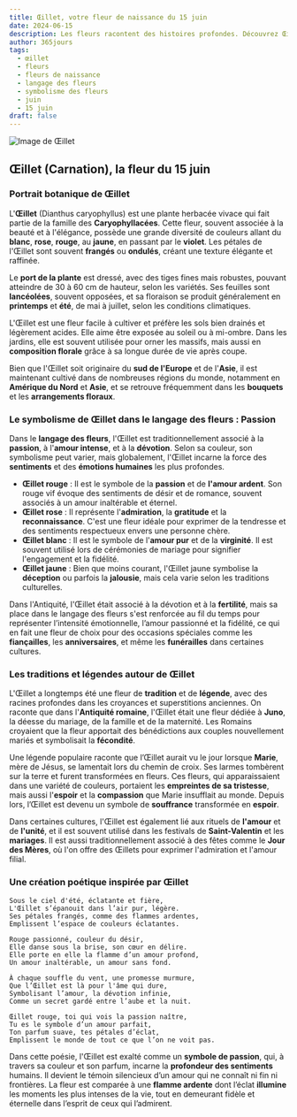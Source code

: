 ```yaml
---
title: Œillet, votre fleur de naissance du 15 juin
date: 2024-06-15
description: Les fleurs racontent des histoires profondes. Découvrez Œillet, votre fleur de naissance du 15 juin, ses symboles et récits fascinants. Plongez dans sa signification et son langage unique dans l'art floral.
author: 365jours
tags:
  - œillet
  - fleurs
  - fleurs de naissance
  - langage des fleurs
  - symbolisme des fleurs
  - juin
  - 15 juin
draft: false
---
```


![Image de Œillet](https://cdn.pixabay.com/photo/2023/01/06/21/34/carnation-7702161_1280.jpg#center)


## Œillet (Carnation), la fleur du 15 juin

### Portrait botanique de Œillet

L'**Œillet** (Dianthus caryophyllus) est une plante herbacée vivace qui fait partie de la famille des **Caryophyllacées**. Cette fleur, souvent associée à la beauté et à l'élégance, possède une grande diversité de couleurs allant du **blanc**, **rose**, **rouge**, au **jaune**, en passant par le **violet**. Les pétales de l'Œillet sont souvent **frangés** ou **ondulés**, créant une texture élégante et raffinée.

Le **port de la plante** est dressé, avec des tiges fines mais robustes, pouvant atteindre de 30 à 60 cm de hauteur, selon les variétés. Ses feuilles sont **lancéolées**, souvent opposées, et sa floraison se produit généralement en **printemps** et **été**, de mai à juillet, selon les conditions climatiques.

L'Œillet est une fleur facile à cultiver et préfère les sols bien drainés et légèrement acides. Elle aime être exposée au soleil ou à mi-ombre. Dans les jardins, elle est souvent utilisée pour orner les massifs, mais aussi en **composition florale** grâce à sa longue durée de vie après coupe.

Bien que l'Œillet soit originaire du **sud de l'Europe** et de l'**Asie**, il est maintenant cultivé dans de nombreuses régions du monde, notamment en **Amérique du Nord** et **Asie**, et se retrouve fréquemment dans les **bouquets** et les **arrangements floraux**.

### Le symbolisme de Œillet dans le langage des fleurs : Passion

Dans le **langage des fleurs**, l'Œillet est traditionnellement associé à la **passion**, à l'**amour intense**, et à la **dévotion**. Selon sa couleur, son symbolisme peut varier, mais globalement, l'Œillet incarne la force des **sentiments** et des **émotions humaines** les plus profondes.

- **Œillet rouge** : Il est le symbole de la **passion** et de **l'amour ardent**. Son rouge vif évoque des sentiments de désir et de romance, souvent associés à un amour inaltérable et éternel.
- **Œillet rose** : Il représente l'**admiration**, la **gratitude** et la **reconnaissance**. C'est une fleur idéale pour exprimer de la tendresse et des sentiments respectueux envers une personne chère.
- **Œillet blanc** : Il est le symbole de l'**amour pur** et de la **virginité**. Il est souvent utilisé lors de cérémonies de mariage pour signifier l'engagement et la fidélité.
- **Œillet jaune** : Bien que moins courant, l'Œillet jaune symbolise la **déception** ou parfois la **jalousie**, mais cela varie selon les traditions culturelles.

Dans l'Antiquité, l'Œillet était associé à la dévotion et à la **fertilité**, mais sa place dans le langage des fleurs s'est renforcée au fil du temps pour représenter l’intensité émotionnelle, l’amour passionné et la fidélité, ce qui en fait une fleur de choix pour des occasions spéciales comme les **fiançailles**, les **anniversaires**, et même les **funérailles** dans certaines cultures.

### Les traditions et légendes autour de Œillet

L'Œillet a longtemps été une fleur de **tradition** et de **légende**, avec des racines profondes dans les croyances et superstitions anciennes. On raconte que dans l'**Antiquité romaine**, l'Œillet était une fleur dédiée à **Juno**, la déesse du mariage, de la famille et de la maternité. Les Romains croyaient que la fleur apportait des bénédictions aux couples nouvellement mariés et symbolisait la **fécondité**.

Une légende populaire raconte que l’Œillet aurait vu le jour lorsque **Marie**, mère de Jésus, se lamentait lors du chemin de croix. Ses larmes tombèrent sur la terre et furent transformées en fleurs. Ces fleurs, qui apparaissaient dans une variété de couleurs, portaient les **empreintes de sa tristesse**, mais aussi l'**espoir** et la **compassion** que Marie insufflait au monde. Depuis lors, l’Œillet est devenu un symbole de **souffrance** transformée en **espoir**.

Dans certaines cultures, l'Œillet est également lié aux rituels de **l'amour** et de **l'unité**, et il est souvent utilisé dans les festivals de **Saint-Valentin** et les **mariages**. Il est aussi traditionnellement associé à des fêtes comme le **Jour des Mères**, où l'on offre des Œillets pour exprimer l'admiration et l'amour filial.

### Une création poétique inspirée par Œillet

```
Sous le ciel d'été, éclatante et fière,
L'Œillet s’épanouit dans l’air pur, légère.
Ses pétales frangés, comme des flammes ardentes,
Emplissent l’espace de couleurs éclatantes.

Rouge passionné, couleur du désir,
Elle danse sous la brise, son cœur en délire.
Elle porte en elle la flamme d’un amour profond,
Un amour inaltérable, un amour sans fond.

À chaque souffle du vent, une promesse murmure,
Que l’Œillet est là pour l'âme qui dure,
Symbolisant l’amour, la dévotion infinie,
Comme un secret gardé entre l’aube et la nuit.

Œillet rouge, toi qui vois la passion naître,
Tu es le symbole d’un amour parfait,
Ton parfum suave, tes pétales d’éclat,
Emplissent le monde de tout ce que l’on ne voit pas.
```

Dans cette poésie, l'Œillet est exalté comme un **symbole de passion**, qui, à travers sa couleur et son parfum, incarne la **profondeur des sentiments** humains. Il devient le témoin silencieux d’un amour qui ne connaît ni fin ni frontières. La fleur est comparée à une **flamme ardente** dont l’éclat **illumine** les moments les plus intenses de la vie, tout en demeurant fidèle et éternelle dans l’esprit de ceux qui l’admirent.